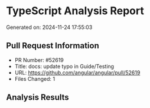 # TypeScript Analysis Report
Generated on: 2024-11-24 17:55:03

## Pull Request Information
- PR Number: #52619
- Title: docs: update typo in Guide/Testing
- URL: https://github.com/angular/angular/pull/52619
- Files Changed: 1

## Analysis Results
